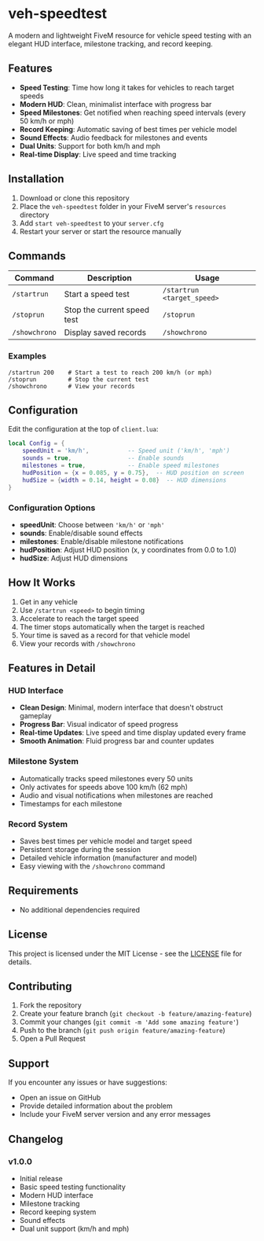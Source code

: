# veh-speedtest

A modern and lightweight FiveM resource for vehicle speed testing with an elegant HUD interface, milestone tracking, and record keeping.

## Features

- **Speed Testing**: Time how long it takes for vehicles to reach target speeds
- **Modern HUD**: Clean, minimalist interface with progress bar
- **Speed Milestones**: Get notified when reaching speed intervals (every 50 km/h or mph)
- **Record Keeping**: Automatic saving of best times per vehicle model
- **Sound Effects**: Audio feedback for milestones and events
- **Dual Units**: Support for both km/h and mph
- **Real-time Display**: Live speed and time tracking

## Installation

1. Download or clone this repository
2. Place the `veh-speedtest` folder in your FiveM server's `resources` directory
3. Add `start veh-speedtest` to your `server.cfg`
4. Restart your server or start the resource manually

## Commands

| Command | Description | Usage |
|---------|-------------|-------|
| `/startrun` | Start a speed test | `/startrun <target_speed>` |
| `/stoprun` | Stop the current speed test | `/stoprun` |
| `/showchrono` | Display saved records | `/showchrono` |

### Examples
```
/startrun 200    # Start a test to reach 200 km/h (or mph)
/stoprun         # Stop the current test
/showchrono      # View your records
```

## Configuration

Edit the configuration at the top of `client.lua`:

```lua
local Config = {
    speedUnit = 'km/h',           -- Speed unit ('km/h', 'mph')
    sounds = true,                -- Enable sounds
    milestones = true,            -- Enable speed milestones
    hudPosition = {x = 0.085, y = 0.75},  -- HUD position on screen
    hudSize = {width = 0.14, height = 0.08}  -- HUD dimensions
}
```

### Configuration Options

- **speedUnit**: Choose between `'km/h'` or `'mph'`
- **sounds**: Enable/disable sound effects
- **milestones**: Enable/disable milestone notifications
- **hudPosition**: Adjust HUD position (x, y coordinates from 0.0 to 1.0)
- **hudSize**: Adjust HUD dimensions

## How It Works

1. Get in any vehicle
2. Use `/startrun <speed>` to begin timing
3. Accelerate to reach the target speed
4. The timer stops automatically when the target is reached
5. Your time is saved as a record for that vehicle model
6. View your records with `/showchrono`

## Features in Detail

### HUD Interface
- **Clean Design**: Minimal, modern interface that doesn't obstruct gameplay
- **Progress Bar**: Visual indicator of speed progress
- **Real-time Updates**: Live speed and time display updated every frame
- **Smooth Animation**: Fluid progress bar and counter updates

### Milestone System
- Automatically tracks speed milestones every 50 units
- Only activates for speeds above 100 km/h (62 mph)
- Audio and visual notifications when milestones are reached
- Timestamps for each milestone

### Record System
- Saves best times per vehicle model and target speed
- Persistent storage during the session
- Detailed vehicle information (manufacturer and model)
- Easy viewing with the `/showchrono` command

## Requirements
- No additional dependencies required

## License

This project is licensed under the MIT License - see the [LICENSE](https://github.com/mrGangsta099/veh-speedtest/edit/main/LICENSE) file for details.

## Contributing

1. Fork the repository
2. Create your feature branch (`git checkout -b feature/amazing-feature`)
3. Commit your changes (`git commit -m 'Add some amazing feature'`)
4. Push to the branch (`git push origin feature/amazing-feature`)
5. Open a Pull Request

## Support

If you encounter any issues or have suggestions:
- Open an issue on GitHub
- Provide detailed information about the problem
- Include your FiveM server version and any error messages

## Changelog

### v1.0.0
- Initial release
- Basic speed testing functionality
- Modern HUD interface
- Milestone tracking
- Record keeping system
- Sound effects
- Dual unit support (km/h and mph)
